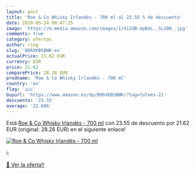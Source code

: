 ```yaml
---
layout: post
title: 'Roe & Co Whisky Irlandés - 700 ml al 23.55 % de descuento'
date: 2020-05-24 08:47:25
image: 'https://m.media-amazon.com/images/I/412dB-mpBeL._SL200_.jpg'
comments: true
category: ofertas
author: ring
slug: 'B06XKBSBWK-es'
actualPrice: 21.62 EUR
currency: EUR
price: 21.62
comparePrice: 28.28 EUR
prodname: 'Roe & Co Whisky Irlandés - 700 ml'
country: 'es'
flag: '🇪🇸'
buyurl: 'https://www.amazon.es/dp/B06XKBSBWK/?tag=tolees-21'
descuento: '23.55'
average: '22.686'
---
```


Está [Roe & Co Whisky Irlandés - 700 ml](https://www.amazon.es/dp/B06XKBSBWK/?tag=tolees-21) con 23.55 de descuento por 21.62 EUR (original: 28.28 EUR) en el siguiente enlace!

[![Roe & Co Whisky Irlandés - 700 ml](https://m.media-amazon.com/images/I/412dB-mpBeL._SL200_.jpg)](https://www.amazon.es/dp/B06XKBSBWK/?tag=tolees-21)

ℹ️:


[🛒 Ver la oferta!!](https://www.amazon.es/dp/B06XKBSBWK/?tag=tolees-21)

